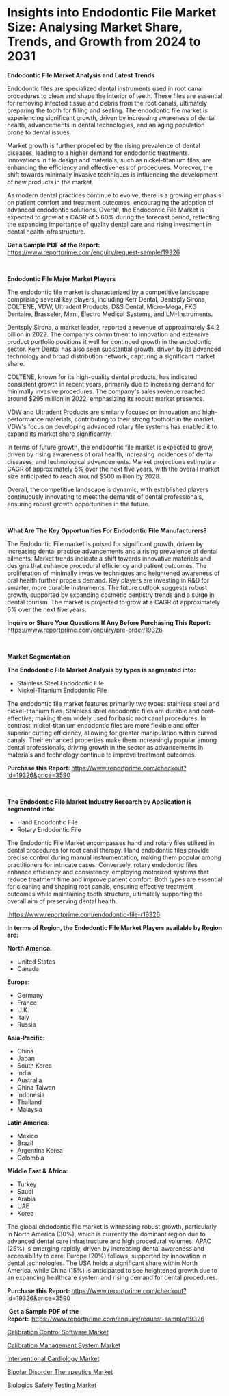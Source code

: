 <p><h1>Insights into Endodontic File Market Size: Analysing Market Share, Trends, and Growth from 2024 to 2031</h1></p><p><strong>Endodontic File Market Analysis and Latest Trends</strong></p>
<p><p>Endodontic files are specialized dental instruments used in root canal procedures to clean and shape the interior of teeth. These files are essential for removing infected tissue and debris from the root canals, ultimately preparing the tooth for filling and sealing. The endodontic file market is experiencing significant growth, driven by increasing awareness of dental health, advancements in dental technologies, and an aging population prone to dental issues.</p><p>Market growth is further propelled by the rising prevalence of dental diseases, leading to a higher demand for endodontic treatments. Innovations in file design and materials, such as nickel-titanium files, are enhancing the efficiency and effectiveness of procedures. Moreover, the shift towards minimally invasive techniques is influencing the development of new products in the market. </p><p>As modern dental practices continue to evolve, there is a growing emphasis on patient comfort and treatment outcomes, encouraging the adoption of advanced endodontic solutions. Overall, the Endodontic File Market is expected to grow at a CAGR of 5.60% during the forecast period, reflecting the expanding importance of quality dental care and rising investment in dental health infrastructure.</p></p>
<p><strong>Get a Sample PDF of the Report:&nbsp;</strong> <a href="https://www.reportprime.com/enquiry/request-sample/19326?utm_campaign=123&utm_medium=2&utm_source=Github&utm_content=ia&utm_term=23112024&utm_id=endodontic-file">https://www.reportprime.com/enquiry/request-sample/19326</a></p>
<p>&nbsp;</p>
<p><strong>Endodontic File Major Market Players</strong></p>
<p><p>The endodontic file market is characterized by a competitive landscape comprising several key players, including Kerr Dental, Dentsply Sirona, COLTENE, VDW, Ultradent Products, D&S Dental, Micro-Mega, FKG Dentaire, Brasseler, Mani, Electro Medical Systems, and LM-Instruments. </p><p>Dentsply Sirona, a market leader, reported a revenue of approximately $4.2 billion in 2022. The company’s commitment to innovation and extensive product portfolio positions it well for continued growth in the endodontic sector. Kerr Dental has also seen substantial growth, driven by its advanced technology and broad distribution network, capturing a significant market share.</p><p>COLTENE, known for its high-quality dental products, has indicated consistent growth in recent years, primarily due to increasing demand for minimally invasive procedures. The company's sales revenue reached around $295 million in 2022, emphasizing its robust market presence.</p><p>VDW and Ultradent Products are similarly focused on innovation and high-performance materials, contributing to their strong foothold in the market. VDW's focus on developing advanced rotary file systems has enabled it to expand its market share significantly.</p><p>In terms of future growth, the endodontic file market is expected to grow, driven by rising awareness of oral health, increasing incidences of dental diseases, and technological advancements. Market projections estimate a CAGR of approximately 5% over the next five years, with the overall market size anticipated to reach around $500 million by 2028.</p><p>Overall, the competitive landscape is dynamic, with established players continuously innovating to meet the demands of dental professionals, ensuring robust growth opportunities in the future.</p></p>
<p>&nbsp;</p>
<p><strong>What Are The Key Opportunities For Endodontic File Manufacturers?</strong></p>
<p><p>The Endodontic File market is poised for significant growth, driven by increasing dental practice advancements and a rising prevalence of dental ailments. Market trends indicate a shift towards innovative materials and designs that enhance procedural efficiency and patient outcomes. The proliferation of minimally invasive techniques and heightened awareness of oral health further propels demand. Key players are investing in R&D for smarter, more durable instruments. The future outlook suggests robust growth, supported by expanding cosmetic dentistry trends and a surge in dental tourism. The market is projected to grow at a CAGR of approximately 6% over the next five years.</p></p>
<p><strong>Inquire or Share Your Questions If Any Before Purchasing This Report:</strong> <a href="https://www.reportprime.com/enquiry/pre-order/19326?utm_campaign=123&utm_medium=2&utm_source=Github&utm_content=ia&utm_term=23112024&utm_id=endodontic-file">https://www.reportprime.com/enquiry/pre-order/19326</a></p>
<p>&nbsp;</p>
<p><strong>Market Segmentation</strong></p>
<p><strong>The Endodontic File Market Analysis by types is segmented into:</strong></p>
<p><ul><li>Stainless Steel Endodontic File</li><li>Nickel-Titanium Endodontic File</li></ul></p>
<p><p>The endodontic file market features primarily two types: stainless steel and nickel-titanium files. Stainless steel endodontic files are durable and cost-effective, making them widely used for basic root canal procedures. In contrast, nickel-titanium endodontic files are more flexible and offer superior cutting efficiency, allowing for greater manipulation within curved canals. Their enhanced properties make them increasingly popular among dental professionals, driving growth in the sector as advancements in materials and technology continue to improve treatment outcomes.</p></p>
<p><strong>Purchase this Report:&nbsp;</strong><a href="https://www.reportprime.com/checkout?id=19326&price=3590&utm_campaign=123&utm_medium=2&utm_source=Github&utm_content=ia&utm_term=23112024&utm_id=endodontic-file">https://www.reportprime.com/checkout?id=19326&price=3590</a></p>
<p>&nbsp;</p>
<p><strong>The Endodontic File Market Industry Research by Application is segmented into:</strong></p>
<p><ul><li>Hand Endodontic File</li><li>Rotary Endodontic File</li></ul></p>
<p><p>The Endodontic File Market encompasses hand and rotary files utilized in dental procedures for root canal therapy. Hand endodontic files provide precise control during manual instrumentation, making them popular among practitioners for intricate cases. Conversely, rotary endodontic files enhance efficiency and consistency, employing motorized systems that reduce treatment time and improve patient comfort. Both types are essential for cleaning and shaping root canals, ensuring effective treatment outcomes while maintaining tooth structure, ultimately supporting the overall aim of preserving dental health.</p></p>
<p><a href="https://www.reportprime.com/endodontic-file-r19326?utm_campaign=123&utm_medium=2&utm_source=Github&utm_content=ia&utm_term=23112024&utm_id=endodontic-file">&nbsp;https://www.reportprime.com/endodontic-file-r19326</a></p>
<p><strong>In terms of Region, the Endodontic File Market Players available by Region are:</strong></p>
<p>
    <p> <strong> North America: </strong>
        <ul>
            <li>United States</li>
            <li>Canada</li>
        </ul>
        </p> 
    <p> <strong> Europe: </strong>
        <ul>
            <li>Germany</li>
            <li>France</li>
            <li>U.K.</li>
            <li>Italy</li>
            <li>Russia</li>
        </ul>
        </p> 
    <p> <strong> Asia-Pacific: </strong>
        <ul>
            <li>China</li>
            <li>Japan</li>
            <li>South Korea</li>
            <li>India</li>
            <li>Australia</li>
            <li>China Taiwan</li>
            <li>Indonesia</li>
            <li>Thailand</li>
            <li>Malaysia</li>
        </ul>
        </p> 
    <p> <strong> Latin America: </strong>
        <ul>
            <li>Mexico</li>
            <li>Brazil</li>
            <li>Argentina Korea</li>
            <li>Colombia</li>
        </ul>
        </p> 
    <p> <strong> Middle East & Africa: </strong>
        <ul>
            <li>Turkey</li>
            <li>Saudi</li>
            <li>Arabia</li>
            <li>UAE</li>
            <li>Korea</li>
        </ul>
    </p>
    </p>
<p><p>The global endodontic file market is witnessing robust growth, particularly in North America (30%), which is currently the dominant region due to advanced dental care infrastructure and high procedural volumes. APAC (25%) is emerging rapidly, driven by increasing dental awareness and accessibility to care. Europe (20%) follows, supported by innovation in dental technologies. The USA holds a significant share within North America, while China (15%) is anticipated to see heightened growth due to an expanding healthcare system and rising demand for dental procedures.</p></p>
<p><strong>Purchase this Report: </strong><a href="https://www.reportprime.com/checkout?id=19326&price=3590&utm_campaign=123&utm_medium=2&utm_source=Github&utm_content=ia&utm_term=23112024&utm_id=endodontic-file">https://www.reportprime.com/checkout?id=19326&price=3590</a></p>
<p>&nbsp;<strong>Get a Sample PDF of the Report:&nbsp;&nbsp;</strong><a href="https://www.reportprime.com/enquiry/request-sample/19326?utm_campaign=123&utm_medium=2&utm_source=Github&utm_content=ia&utm_term=23112024&utm_id=endodontic-file">https://www.reportprime.com/enquiry/request-sample/19326</a></p>
<p><strong></strong></p>
<p><p><a href="https://issuu.com/reportprime-2/docs/calibration-control-software-market_6ab3de3705ec48?utm_campaign=123&utm_medium=2&utm_source=Github&utm_content=ia&utm_term=23112024&utm_id=endodontic-file">Calibration Control Software Market</a></p><p><a href="https://issuu.com/reportprime-2/docs/calibration-management-system-marke_860f747bc02a4c?utm_campaign=123&utm_medium=2&utm_source=Github&utm_content=ia&utm_term=23112024&utm_id=endodontic-file">Calibration Management System Market</a></p><p><a href="https://github.com/petbigbeepjn/Market-Research-Report-List-1/blob/main/interventional-cardiology-market.md?utm_campaign=123&utm_medium=2&utm_source=Github&utm_content=ia&utm_term=23112024&utm_id=endodontic-file">Interventional Cardiology Market</a></p><p><a href="https://www.linkedin.com/pulse/thorough-analysis-global-regional-development-bipolar-disorder-dsgle?utm_campaign=123&utm_medium=2&utm_source=Github&utm_content=ia&utm_term=23112024&utm_id=endodontic-file">Bipolar Disorder Therapeutics Market</a></p><p><a href="https://www.linkedin.com/pulse/biologics-safety-testing-market-analysis-2024-2031-projected-sghve?utm_campaign=123&utm_medium=2&utm_source=Github&utm_content=ia&utm_term=23112024&utm_id=endodontic-file">Biologics Safety Testing Market</a></p></p>